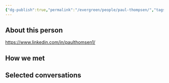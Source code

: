 ```yaml
---
{"dg-publish":true,"permalink":"/evergreen/people/paul-thompsen/","tags":["people"]}
---
```


## About this person
https://www.linkedin.com/in/paulthomsen1/

## How we met


## Selected conversations

